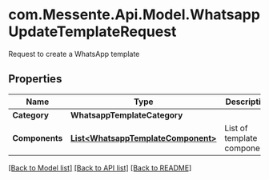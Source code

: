 # com.Messente.Api.Model.WhatsappUpdateTemplateRequest
Request to create a WhatsApp template

## Properties

Name | Type | Description | Notes
------------ | ------------- | ------------- | -------------
**Category** | **WhatsappTemplateCategory** |  | [optional] 
**Components** | [**List&lt;WhatsappTemplateComponent&gt;**](WhatsappTemplateComponent.md) | List of template components | [optional] 

[[Back to Model list]](../README.md#documentation-for-models) [[Back to API list]](../README.md#documentation-for-api-endpoints) [[Back to README]](../README.md)

